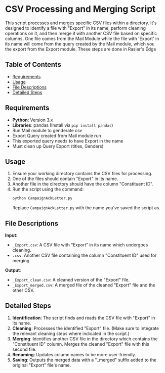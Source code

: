 # CSV Processing and Merging Script

This script processes and merges specific CSV files within a directory. It's designed to identify a file with "Export" in its  name, perform cleaning operations on it, and then merge it with another CSV file based on specific columns. One file comes from the Mail Module while the file with 'Export' in its name will come from the query created by the Mail module, which you the export from the Export module. These steps are done in Rasier's Edge

## Table of Contents
- [Requirements](#requirements)
- [Usage](#usage)
- [File Descriptions](#file-descriptions)
- [Detailed Steps](#detailed-steps)

## Requirements
- **Python**: Version 3.x
- **Libraries**: pandas (Install via `pip install pandas`)
- Run Mail module to genderate csv
- Export Query created from Mail module run
- This exported query needs to have Export in the name
- Must clean up Query Export (titles, Genders)

## Usage

1. Ensure your working directory contains the CSV files for processing.
2. One of the files should contain "Export" in its name.
3. Another file in the directory should have the column "Constituent ID".
4. Run the script using the command:
    ```bash
    python CampaignAckLetter.py
    ```
    Replace `CampaignAckLetter.py` with the name you've saved the script as.

## File Descriptions

**Input**:
- `_Export.csv`: A CSV file with "Export" in its name which undergoes cleaning.
- `.csv`: Another CSV file containing the column "Constituent ID" used for merging.

**Output**:
- `_Export_clean.csv`: A cleaned version of the "Export" file.
- `_Export_merged.csv`: A merged file of the cleaned "Export" file and the other CSV.

## Detailed Steps

1. **Identification**: The script finds and reads the CSV file with "Export" in its name.
2. **Cleaning**: Processes the identified "Export" file. (Make sure to integrate the relevant cleaning steps where indicated in the script.)
3. **Merging**: Identifies another CSV file in the directory which contains the "Constituent ID" column. Merges the cleaned "Export" file with this second file.
4. **Renaming**: Updates column names to be more user-friendly.
5. **Saving**: Outputs the merged data with a "_merged" suffix added to the original "Export" file's name.
